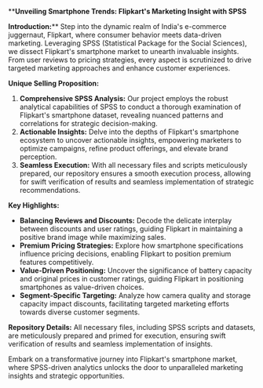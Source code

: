 ****Unveiling Smartphone Trends: Flipkart's Marketing Insight with SPSS**

**Introduction:****
Step into the dynamic realm of India's e-commerce juggernaut, Flipkart, where consumer behavior meets data-driven marketing. Leveraging SPSS (Statistical Package for the Social Sciences), we dissect Flipkart's smartphone market to unearth invaluable insights. From user reviews to pricing strategies, every aspect is scrutinized to drive targeted marketing approaches and enhance customer experiences.

**Unique Selling Proposition:**
1. **Comprehensive SPSS Analysis:** Our project employs the robust analytical capabilities of SPSS to conduct a thorough examination of Flipkart's smartphone dataset, revealing nuanced patterns and correlations for strategic decision-making.
2. **Actionable Insights:** Delve into the depths of Flipkart's smartphone ecosystem to uncover actionable insights, empowering marketers to optimize campaigns, refine product offerings, and elevate brand perception.
3. **Seamless Execution:** With all necessary files and scripts meticulously prepared, our repository ensures a smooth execution process, allowing for swift verification of results and seamless implementation of strategic recommendations.

**Key Highlights:**
- **Balancing Reviews and Discounts:** Decode the delicate interplay between discounts and user ratings, guiding Flipkart in maintaining a positive brand image while maximizing sales.
- **Premium Pricing Strategies:** Explore how smartphone specifications influence pricing decisions, enabling Flipkart to position premium features competitively.
- **Value-Driven Positioning:** Uncover the significance of battery capacity and original prices in customer ratings, guiding Flipkart in positioning smartphones as value-driven choices.
- **Segment-Specific Targeting:** Analyze how camera quality and storage capacity impact discounts, facilitating targeted marketing efforts towards diverse customer segments.

**Repository Details:**
All necessary files, including SPSS scripts and datasets, are meticulously prepared and primed for execution, ensuring swift verification of results and seamless implementation of insights.

Embark on a transformative journey into Flipkart's smartphone market, where SPSS-driven analytics unlocks the door to unparalleled marketing insights and strategic opportunities.
